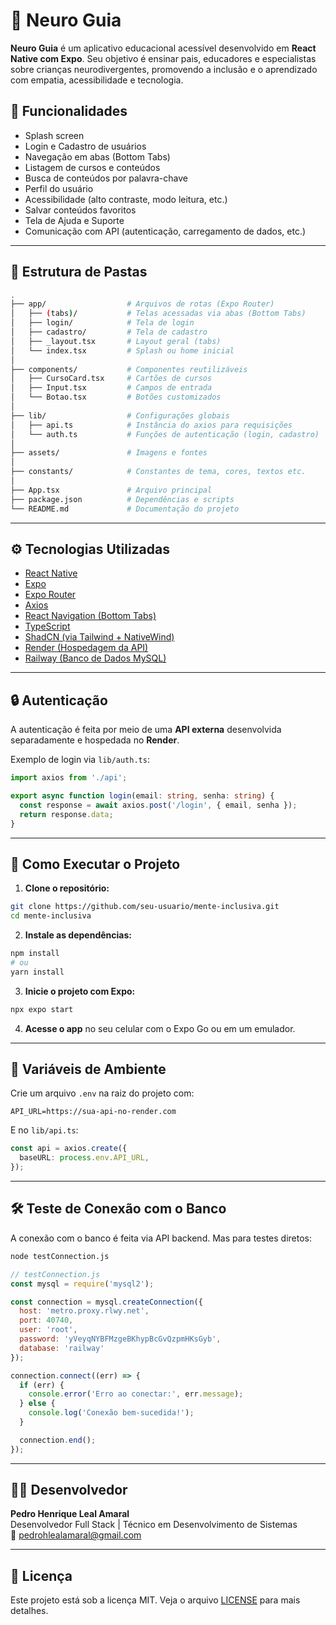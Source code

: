 
# 📱 Neuro Guia

**Neuro Guia** é um aplicativo educacional acessível desenvolvido em **React Native com Expo**. Seu objetivo é ensinar pais, educadores e especialistas sobre crianças neurodivergentes, promovendo a inclusão e o aprendizado com empatia, acessibilidade e tecnologia.

## 🧠 Funcionalidades

- Splash screen
- Login e Cadastro de usuários
- Navegação em abas (Bottom Tabs)
- Listagem de cursos e conteúdos
- Busca de conteúdos por palavra-chave
- Perfil do usuário
- Acessibilidade (alto contraste, modo leitura, etc.)
- Salvar conteúdos favoritos
- Tela de Ajuda e Suporte
- Comunicação com API (autenticação, carregamento de dados, etc.)

---

## 📂 Estrutura de Pastas

```bash
.
├── app/                  # Arquivos de rotas (Expo Router)
│   ├── (tabs)/           # Telas acessadas via abas (Bottom Tabs)
│   ├── login/            # Tela de login
│   ├── cadastro/         # Tela de cadastro
│   ├── _layout.tsx       # Layout geral (tabs)
│   └── index.tsx         # Splash ou home inicial
│
├── components/           # Componentes reutilizáveis
│   ├── CursoCard.tsx     # Cartões de cursos
│   ├── Input.tsx         # Campos de entrada
│   └── Botao.tsx         # Botões customizados
│
├── lib/                  # Configurações globais
│   ├── api.ts            # Instância do axios para requisições
│   └── auth.ts           # Funções de autenticação (login, cadastro)
│
├── assets/               # Imagens e fontes
│
├── constants/            # Constantes de tema, cores, textos etc.
│
├── App.tsx               # Arquivo principal
├── package.json          # Dependências e scripts
└── README.md             # Documentação do projeto
```

---

## ⚙️ Tecnologias Utilizadas

- [React Native](https://reactnative.dev/)
- [Expo](https://expo.dev/)
- [Expo Router](https://expo.github.io/router/)
- [Axios](https://axios-http.com/)
- [React Navigation (Bottom Tabs)](https://reactnavigation.org/)
- [TypeScript](https://www.typescriptlang.org/)
- [ShadCN (via Tailwind + NativeWind)](https://ui.shadcn.dev/)
- [Render (Hospedagem da API)](https://render.com/)
- [Railway (Banco de Dados MySQL)](https://railway.app/)

---

## 🔒 Autenticação

A autenticação é feita por meio de uma **API externa** desenvolvida separadamente e hospedada no **Render**.

Exemplo de login via `lib/auth.ts`:

```ts
import axios from './api';

export async function login(email: string, senha: string) {
  const response = await axios.post('/login', { email, senha });
  return response.data;
}
```

---

## 🚀 Como Executar o Projeto

1. **Clone o repositório:**

```bash
git clone https://github.com/seu-usuario/mente-inclusiva.git
cd mente-inclusiva
```

2. **Instale as dependências:**

```bash
npm install
# ou
yarn install
```

3. **Inicie o projeto com Expo:**

```bash
npx expo start
```

4. **Acesse o app** no seu celular com o Expo Go ou em um emulador.

---

## 🔧 Variáveis de Ambiente

Crie um arquivo `.env` na raiz do projeto com:

```env
API_URL=https://sua-api-no-render.com
```

E no `lib/api.ts`:

```ts
const api = axios.create({
  baseURL: process.env.API_URL,
});
```

---

## 🛠️ Teste de Conexão com o Banco

A conexão com o banco é feita via API backend. Mas para testes diretos:

```bash
node testConnection.js
```

```js
// testConnection.js
const mysql = require('mysql2');

const connection = mysql.createConnection({
  host: 'metro.proxy.rlwy.net',
  port: 40740,
  user: 'root',
  password: 'yVeyqNYBFMzgeBKhypBcGvQzpmHKsGyb',
  database: 'railway'
});

connection.connect((err) => {
  if (err) {
    console.error('Erro ao conectar:', err.message);
  } else {
    console.log('Conexão bem-sucedida!');
  }

  connection.end();
});
```

---

## 👨‍💻 Desenvolvedor

**Pedro Henrique Leal Amaral**  
Desenvolvedor Full Stack | Técnico em Desenvolvimento de Sistemas  
📧 [pedrohlealamaral@gmail.com](mailto:pedrohlealamaral@gmail.com)

---

## 📃 Licença

Este projeto está sob a licença MIT. Veja o arquivo [LICENSE](LICENSE) para mais detalhes.
